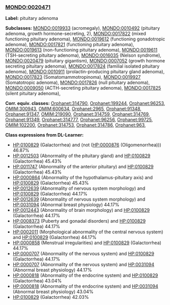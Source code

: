 
### [MONDO:0020471](http://purl.obolibrary.org/obo/MONDO_0020471)
**Label:** pituitary adenoma

**Subclasses:** [MONDO:0019933](http://purl.obolibrary.org/obo/MONDO_0019933) (acromegaly), [MONDO:0010492](http://purl.obolibrary.org/obo/MONDO_0010492) (pituitary adenoma, growth hormone-secreting, 2), [MONDO:0017822](http://purl.obolibrary.org/obo/MONDO_0017822) (mixed functioning pituitary adenoma), [MONDO:0019612](http://purl.obolibrary.org/obo/MONDO_0019612) (functioning gonadotropic adenoma), [MONDO:0017821](http://purl.obolibrary.org/obo/MONDO_0017821) (functioning pituitary adenoma), [MONDO:0019613](http://purl.obolibrary.org/obo/MONDO_0019613) (non-functioning pituitary adenoma), [MONDO:0019611](http://purl.obolibrary.org/obo/MONDO_0019611) (TSH-secreting pituitary adenoma), [MONDO:0016035](http://purl.obolibrary.org/obo/MONDO_0016035) (Nelson syndrome), [MONDO:0020479](http://purl.obolibrary.org/obo/MONDO_0020479) (pituitary gigantism), [MONDO:0007052](http://purl.obolibrary.org/obo/MONDO_0007052) (growth hormone secreting pituitary adenoma), [MONDO:0017824](http://purl.obolibrary.org/obo/MONDO_0017824) (familial isolated pituitary adenoma), [MONDO:0010911](http://purl.obolibrary.org/obo/MONDO_0010911) (prolactin-producing pituitary gland adenoma), [MONDO:0017823](http://purl.obolibrary.org/obo/MONDO_0017823) (Somatomammotropinoma), [MONDO:0019927](http://purl.obolibrary.org/obo/MONDO_0019927) (Somatotropic adenoma), [MONDO:0017826](http://purl.obolibrary.org/obo/MONDO_0017826) (null pituitary adenoma), [MONDO:0009050](http://purl.obolibrary.org/obo/MONDO_0009050) (ACTH-secreting pituitary adenoma), [MONDO:0017825](http://purl.obolibrary.org/obo/MONDO_0017825) (silent pituitary adenoma), 

**Corr. equiv. classes:** [Orphanet:314790](http://www.orpha.net/ORDO/Orphanet_314790), [Orphanet:199244](http://www.orpha.net/ORDO/Orphanet_199244), [Orphanet:96253](http://www.orpha.net/ORDO/Orphanet_96253), [OMIM:300943](http://purl.obolibrary.org/obo/OMIM_300943), [OMIM:600634](http://purl.obolibrary.org/obo/OMIM_600634), [Orphanet:2965](http://www.orpha.net/ORDO/Orphanet_2965), [Orphanet:91348](http://www.orpha.net/ORDO/Orphanet_91348), [Orphanet:91347](http://www.orpha.net/ORDO/Orphanet_91347), [OMIM:219090](http://purl.obolibrary.org/obo/OMIM_219090), [Orphanet:314759](http://www.orpha.net/ORDO/Orphanet_314759), [Orphanet:314769](http://www.orpha.net/ORDO/Orphanet_314769), [Orphanet:91349](http://www.orpha.net/ORDO/Orphanet_91349), [Orphanet:314777](http://www.orpha.net/ORDO/Orphanet_314777), [Orphanet:96256](http://www.orpha.net/ORDO/Orphanet_96256), [Orphanet:99725](http://www.orpha.net/ORDO/Orphanet_99725), [OMIM:102200](http://purl.obolibrary.org/obo/OMIM_102200), [Orphanet:314753](http://www.orpha.net/ORDO/Orphanet_314753), [Orphanet:314786](http://www.orpha.net/ORDO/Orphanet_314786), [Orphanet:963](http://www.orpha.net/ORDO/Orphanet_963), 

**Class expressions from DL-Learner:**

- [HP:0100829](http://purl.obolibrary.org/obo/HP_0100829) (Galactorrhea) and (not ([HP:0000876](http://purl.obolibrary.org/obo/HP_0000876) (Oligomenorrhea))) 46.87%
- [HP:0012503](http://purl.obolibrary.org/obo/HP_0012503) (Abnormality of the pituitary gland) and [HP:0100829](http://purl.obolibrary.org/obo/HP_0100829) (Galactorrhea) 45.43%
- [HP:0011747](http://purl.obolibrary.org/obo/HP_0011747) (Abnormality of the anterior pituitary) and [HP:0100829](http://purl.obolibrary.org/obo/HP_0100829) (Galactorrhea) 45.43%
- [HP:0000864](http://purl.obolibrary.org/obo/HP_0000864) (Abnormality of the hypothalamus-pituitary axis) and [HP:0100829](http://purl.obolibrary.org/obo/HP_0100829) (Galactorrhea) 45.43%
- [HP:0012639](http://purl.obolibrary.org/obo/HP_0012639) (Abnormality of nervous system morphology) and [HP:0100829](http://purl.obolibrary.org/obo/HP_0100829) (Galactorrhea) 44.17%
- [HP:0012639](http://purl.obolibrary.org/obo/HP_0012639) (Abnormality of nervous system morphology) and [HP:0031094](http://purl.obolibrary.org/obo/HP_0031094) (Abnormal breast physiology) 44.17%
- [HP:0012443](http://purl.obolibrary.org/obo/HP_0012443) (Abnormality of brain morphology) and [HP:0100829](http://purl.obolibrary.org/obo/HP_0100829) (Galactorrhea) 44.17%
- [HP:0008373](http://purl.obolibrary.org/obo/HP_0008373) (Puberty and gonadal disorders) and [HP:0100829](http://purl.obolibrary.org/obo/HP_0100829) (Galactorrhea) 44.17%
- [HP:0002011](http://purl.obolibrary.org/obo/HP_0002011) (Morphological abnormality of the central nervous system) and [HP:0100829](http://purl.obolibrary.org/obo/HP_0100829) (Galactorrhea) 44.17%
- [HP:0000858](http://purl.obolibrary.org/obo/HP_0000858) (Menstrual irregularities) and [HP:0100829](http://purl.obolibrary.org/obo/HP_0100829) (Galactorrhea) 44.17%
- [HP:0000707](http://purl.obolibrary.org/obo/HP_0000707) (Abnormality of the nervous system) and [HP:0100829](http://purl.obolibrary.org/obo/HP_0100829) (Galactorrhea) 44.17%
- [HP:0000707](http://purl.obolibrary.org/obo/HP_0000707) (Abnormality of the nervous system) and [HP:0031094](http://purl.obolibrary.org/obo/HP_0031094) (Abnormal breast physiology) 44.17%
- [HP:0000818](http://purl.obolibrary.org/obo/HP_0000818) (Abnormality of the endocrine system) and [HP:0100829](http://purl.obolibrary.org/obo/HP_0100829) (Galactorrhea) 43.04%
- [HP:0000818](http://purl.obolibrary.org/obo/HP_0000818) (Abnormality of the endocrine system) and [HP:0031094](http://purl.obolibrary.org/obo/HP_0031094) (Abnormal breast physiology) 43.04%
- [HP:0100829](http://purl.obolibrary.org/obo/HP_0100829) (Galactorrhea) 42.03%


